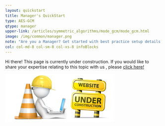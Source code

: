 ```yaml
---
layout: quickstart
title: Manager's QuickStart
type: AES-GCM
qtype: manager
upper-link: /articles/symmetric_algorithms/mode_gcm/mode_gcm.html
image: /img/common/manager.png
note: "Are you a Manager? Get started with best practice setup details above."
col: col-md-8 col-sm-8 col-xs-8 infoBlocks
---
```


Hi there! This page is currently under construction. If you would like to share your expertise relating to this topic with us , please <a href="CONTRIBUTING-template.md">click here!</a>

<img src="/img/common/under_construction.jpg" style="width:70%;height:70%;" alt="under construction image">
